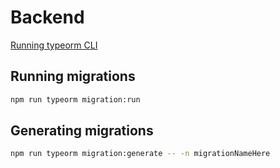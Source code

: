 # Backend

[Running typeorm CLI](https://typeorm.io/#/using-cli/if-entities-files-are-in-typescript)

## Running migrations

```bash
npm run typeorm migration:run
```

## Generating migrations

```bash
npm run typeorm migration:generate -- -n migrationNameHere
```
